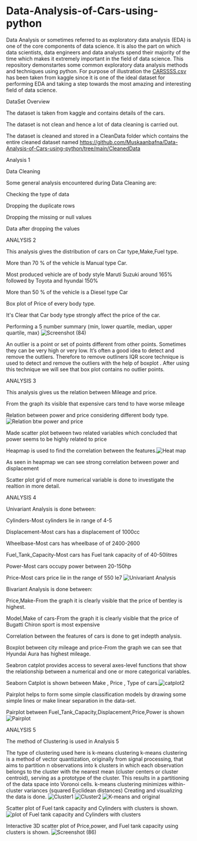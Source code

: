 # Data-Analysis-of-Cars-using-python

Data Analysis or sometimes referred to as exploratory data analysis (EDA) is one of the core components of data science. It is also the part on which data scientists, data engineers and data analysts spend their majority of the time which makes it extremely important in the field of data science. This repository demonstartes some common exploratory data analysis methods and techniques using python. For purpose of illustration the [CARSSSS.csv](https://github.com/Muskaanbafna/Data-Analysis-of-Cars-using-python/files/8793819/CARSSSS.csv) has been taken from kaggle since it is one of the ideal dataset for performing EDA and taking a step towards the most amazing and interesting field of data science.

DataSet Overview

The dataset is taken from kaggle and contains details of the cars.

The dataset is not clean and hence a lot of data cleaning is carried out.

The dataset is cleaned and stored in a CleanData folder which contains the entire cleaned dataset named https://github.com/Muskaanbafna/Data-Analysis-of-Cars-using-python/tree/main/CleanedData

Analysis 1 

Data Cleaning 

Some general analysis encountered during Data Cleaning are:

Checking the type of data

Dropping the duplicate rows

Dropping the missing or null values

Data after dropping the values




ANALYSIS 2

This analysis gives the distribution of cars on Car type,Make,Fuel type.

   More than 70 % of the vehicle is Manual type Car.

Most produced vehicle are of body style Maruti Suzuki around 165% followed by Toyota and hyundai 150%

   More than 50 % of the vehicle is a Diesel type Car

Box plot of Price of every body type.

   It's Clear that Car body type strongly affect the price of the car.

Performing a 5 number summary (min, lower quartile, median, upper quartile, max)
![Screenshot (84)](https://user-images.githubusercontent.com/89978688/170882519-08fac558-88bc-48a0-b3ec-dc526a66f9de.png)


An outlier is a point or set of points different from other points. Sometimes they can be very high or very low. It’s often a good idea to detect and remove the outliers.
Therefore to remove outliners IQR score technique is used to detect and remove the outliers with the help of boxplot . After using this technique we will see that box plot contains no outlier points.


ANALYSIS 3

This analysis gives us the relation between Mileage and price.

From the graph its visible that expensive cars tend to have worse mileage

Relation between power and price considering different body type.
![Relation btw power and price](https://user-images.githubusercontent.com/89978688/170883229-c803aeff-da74-49f3-9757-81f90bdbe851.png)


Made scatter plot between two related variables which concluded that power seems to be highly related to price

Heapmap is used to find the correlation between the features.![Heat map](https://user-images.githubusercontent.com/89978688/170883199-df39ecd0-7699-4cd4-8dc8-cf911ad02878.png)


As seen in heapmap we can see strong correlation between power and displacement

Scatter plot grid of more numerical variable is done to  investigate the realtion in more detail.


ANALYSIS 4

Univariant Analysis is done between:

Cylinders-Most cylinders lie in range of 4-5

Displacement-Most cars has a displacement of 1000cc

Wheelbase-Most cars has wheelbase of of 2400-2600

Fuel_Tank_Capacity-Most cars has Fuel tank capacity of of 40-50litres

Power-Most cars occupy power between 20-150hp

Price-Most cars price lie in the range of 550 le7
![Univariant Analysis](https://user-images.githubusercontent.com/89978688/170883720-878a0e0f-cdbc-4ea2-90e2-84fcc7cbbf60.png)


Bivariant Analysis is done between:

Price,Make-From the graph it is clearly visible that the price of bentley is highest.

Model,Make of cars-From the graph it is clearly visible that the price of Bugatti Chiron sport is most expensive

Correlation between the features of cars is done to get indepth analysis.


Boxplot between city mileage and price-From the graph we can see that Hyundai Aura has highest mileage.

Seabron catplot provides access to several axes-level functions that show the relationship between a numerical and one or more categorical variables.

Seaborn Catplot is shown between Make , Price , Type of cars.![catplot2](https://user-images.githubusercontent.com/89978688/170883693-73ad6d3b-1f41-4101-b341-31e11f213cf1.png)


Pairplot helps to form some simple classification models by drawing some simple lines or make linear separation in the data-set.


Pairplot between Fuel_Tank_Capacity,Displacement,Price,Power is shown 
![Pairplot](https://user-images.githubusercontent.com/89978688/170883727-e67b784a-0512-435e-9a47-765f97ab2496.png)


ANALYSIS 5

The method of Clustering is used in Analysis 5

The type of clustering used here is k-means clustering k-means clustering is a method of vector quantization, originally from signal processing, that aims to partition n observations into k clusters in which each observation belongs to the cluster with the nearest mean (cluster centers or cluster centroid), serving as a prototype of the cluster. This results in a partitioning of the data space into Voronoi cells. k-means clustering minimizes within-cluster variances (squared Euclidean distances)
Creating and visualizing the data is done.
![Cluster1](https://user-images.githubusercontent.com/89978688/170883779-c03d047e-bd0f-48ee-94bf-b7b6bfc3bbd4.png)
![Cluster2](https://user-images.githubusercontent.com/89978688/170883782-d72745c7-d4f6-49b6-94e9-4c8b4f48fc45.png)
![K-means and original](https://user-images.githubusercontent.com/89978688/170883785-a9b4af40-a071-483a-bcb5-e962f582e028.png)


Scatter plot of Fuel tank capacity and Cylinders with clusters is shown.
![plot of Fuel tank capacity and Cylinders with clusters](https://user-images.githubusercontent.com/89978688/170883748-e9aee72d-02c4-40e4-87fe-dc565af28fd1.png)


Interactive 3D scatter plot of Price,power, and Fuel tank capacity using  clusters is shown.
![Screenshot (86)](https://user-images.githubusercontent.com/89978688/170883929-d35453d1-e9f0-4d53-afb4-10b36e429fff.png)



